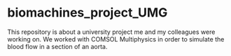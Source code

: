 # biomachines_project_UMG
This repository is about a university project me and my colleagues were working on. We worked with COMSOL Multiphysics in order to simulate the blood flow in a section of an aorta.

